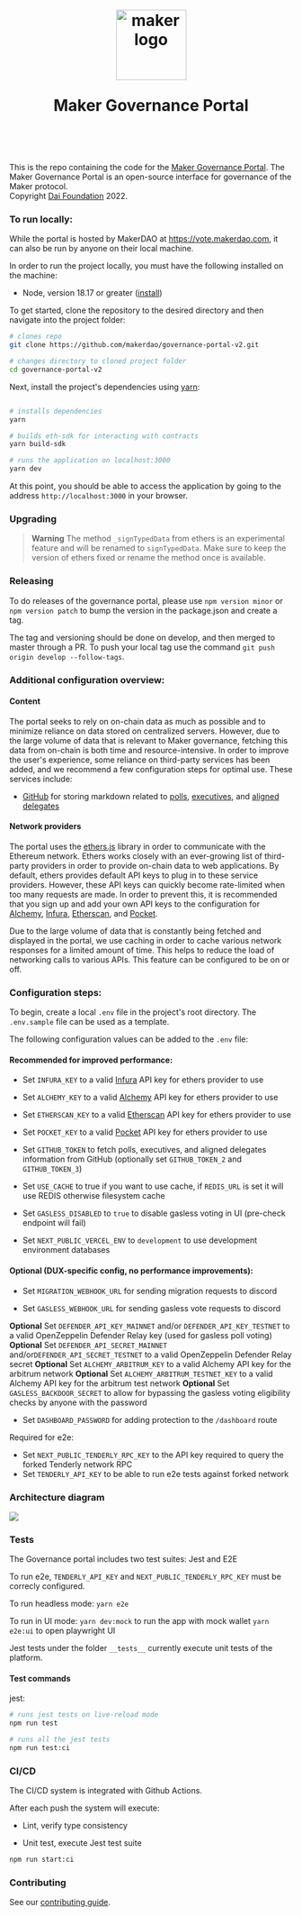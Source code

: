 <h1  align="center"  style="margin-top: 1em; margin-bottom: 3em;">

<p><a  href="https://vote.makerdao.com/"><img  alt="maker logo"  src="./maker-logo.png"  alt="vote.makerdao.com"  width="125"></a></p>

<p>Maker Governance Portal</p>

</h1>

This is the repo containing the code for the [Maker Governance Portal](https://vote.makerdao.com). The Maker Governance Portal is an open-source interface for governance of the Maker protocol. </br>Copyright [Dai Foundation](https://daifoundation.org/) 2022.

### To run locally:

While the portal is hosted by MakerDAO at https://vote.makerdao.com, it can also be run by anyone on their local machine.

In order to run the project locally, you must have the following installed on the machine:

- Node, version 18.17 or greater ([install](https://nodejs.dev/learn/how-to-install-nodejs))

To get started, clone the repository to the desired directory and then navigate into the project folder:

```bash
# clones repo
git clone https://github.com/makerdao/governance-portal-v2.git

# changes directory to cloned project folder
cd governance-portal-v2
```

Next, install the project's dependencies using [yarn](https://yarnpkg.com/getting-started):

```bash

# installs dependencies
yarn

# builds eth-sdk for interacting with contracts
yarn build-sdk

# runs the application on localhost:3000
yarn dev

```

At this point, you should be able to access the application by going to the address `http://localhost:3000` in your browser.

### Upgrading

> **Warning**
> The method `_signTypedData` from ethers is an experimental feature and will be renamed to `signTypedData`. Make sure to keep the version of ethers fixed or rename the method once is available.

### Releasing

To do releases of the governance portal, please use `npm version minor` or `npm version patch` to bump the version in the package.json and create a tag.

The tag and versioning should be done on develop, and then merged to master through a PR. To push your local tag use the command `git push origin develop --follow-tags`.

### Additional configuration overview:

#### Content

The portal seeks to rely on on-chain data as much as possible and to minimize reliance on data stored on centralized servers. However, due to the large volume of data that is relevant to Maker governance, fetching this data from on-chain is both time and resource-intensive. In order to improve the user's experience, some reliance on third-party services has been added, and we recommend a few configuration steps for optimal use. These services include:

- [GitHub](https://github.com/makerdao/community/tree/master/governance) for storing markdown related to [polls](https://github.com/makerdao/community/tree/master/governance/polls), [executives](https://github.com/makerdao/community/tree/master/governance/votes), and [aligned delegates](https://github.com/makerdao/community/tree/master/governance/delegates)

#### Network providers

The portal uses the [ethers.js](https://github.com/ethers-io/ethers.js/) library in order to communicate with the Ethereum network. Ethers works closely with an ever-growing list of third-party providers in order to provide on-chain data to web applications. By default, ethers provides default API keys to plug in to these service providers. However, these API keys can quickly become rate-limited when too many requests are made. In order to prevent this, it is recommended that you sign up and add your own API keys to the configuration for [Alchemy](https://docs.alchemy.com/reference/ethereum-api-quickstart), [Infura](https://docs.infura.io/infura/networks/ethereum/how-to/secure-a-project/project-id), [Etherscan](https://info.etherscan.com/api-keys/), and [Pocket](https://docs.pokt.network/home/#use-pocket-networks-rpc).

Due to the large volume of data that is constantly being fetched and displayed in the portal, we use caching in order to cache various network responses for a limited amount of time. This helps to reduce the load of networking calls to various APIs. This feature can be configured to be on or off.

### Configuration steps:

To begin, create a local `.env` file in the project's root directory. The `.env.sample` file can be used as a template.

The following configuration values can be added to the `.env` file:

#### Recommended for improved performance:

- Set `INFURA_KEY` to a valid [Infura](https://docs.infura.io/infura/networks/ethereum/how-to/secure-a-project/project-id) API key for ethers provider to use

- Set `ALCHEMY_KEY` to a valid [Alchemy](https://docs.alchemy.com/reference/ethereum-api-quickstart) API key for ethers provider to use

- Set `ETHERSCAN_KEY` to a valid [Etherscan](https://info.etherscan.com/api-keys/) API key for ethers provider to use

- Set `POCKET_KEY` to a valid [Pocket](https://docs.pokt.network/home/#use-pocket-networks-rpc) API key for ethers provider to use

- Set `GITHUB_TOKEN` to fetch polls, executives, and aligned delegates information from GitHub (optionally set `GITHUB_TOKEN_2` and `GITHUB_TOKEN_3`)

- Set `USE_CACHE` to true if you want to use cache, if `REDIS_URL` is set it will use REDIS otherwise filesystem cache

- Set `GASLESS_DISABLED` to `true` to disable gasless voting in UI (pre-check endpoint will fail)

- Set `NEXT_PUBLIC_VERCEL_ENV` to `development` to use development environment databases

#### Optional (DUX-specific config, no performance improvements):

- Set `MIGRATION_WEBHOOK_URL` for sending migration requests to discord

- Set `GASLESS_WEBHOOK_URL` for sending gasless vote requests to discord

**Optional** Set `DEFENDER_API_KEY_MAINNET` and/or `DEFENDER_API_KEY_TESTNET` to a valid OpenZeppelin Defender Relay key (used for gasless poll voting)
**Optional** Set `DEFENDER_API_SECRET_MAINNET` and/or`DEFENDER_API_SECRET_TESTNET` to a valid OpenZeppelin Defender Relay secret
**Optional** Set `ALCHEMY_ARBITRUM_KEY` to a valid Alchemy API key for the arbitrum network
**Optional** Set `ALCHEMY_ARBITRUM_TESTNET_KEY` to a valid Alchemy API key for the arbitrum test network
**Optional** Set `GASLESS_BACKDOOR_SECRET` to allow for bypassing the gasless voting eligibility checks by anyone with the password

- Set `DASHBOARD_PASSWORD` for adding protection to the `/dashboard` route

Required for e2e:

- Set `NEXT_PUBLIC_TENDERLY_RPC_KEY` to the API key required to query the forked Tenderly network RPC
- Set `TENDERLY_API_KEY` to be able to run e2e tests against forked network

### Architecture diagram

![](./architecture-diagram.png)

### Tests

The Governance portal includes two test suites: Jest and E2E

To run e2e, `TENDERLY_API_KEY` and `NEXT_PUBLIC_TENDERLY_RPC_KEY` must be correcly configured.

To run headless mode:
`yarn e2e`

To run in UI mode:
`yarn dev:mock` to run the app with mock wallet
`yarn e2e:ui` to open playwright UI

Jest tests under the folder `__tests__` currently execute unit tests of the platform.

#### Test commands

jest:

```bash
# runs jest tests on live-reload mode
npm run test

# runs all the jest tests
npm run test:ci
```

### CI/CD

The CI/CD system is integrated with Github Actions.

After each push the system will execute:

- Lint, verify type consistency

- Unit test, execute Jest test suite

```bash
npm run start:ci
```

### Contributing

See our [contributing guide](./CONTRIBUTING.md).
